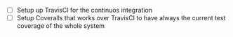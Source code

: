- [ ] Setup up TravisCI for the continuos integration
- [ ] Setup Coveralls that works over TravisCI to have always the current test coverage of the whole system